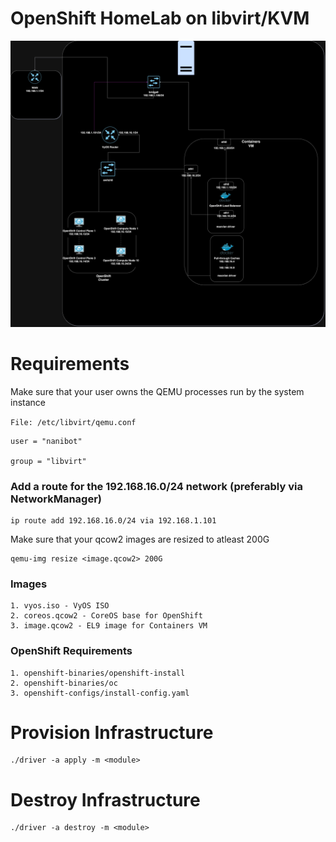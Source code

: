 # OpenShift HomeLab on libvirt/KVM

![HomeLab](homelab.png)

# Requirements
Make sure that your user owns the QEMU processes run by the system instance

``` File: /etc/libvirt/qemu.conf ```
```
user = "nanibot"

group = "libvirt"
```

### Add a route for the 192.168.16.0/24 network (preferably via NetworkManager)
```
ip route add 192.168.16.0/24 via 192.168.1.101
```

Make sure that your qcow2 images are resized to atleast 200G

```
qemu-img resize <image.qcow2> 200G
```

### Images
```
1. vyos.iso - VyOS ISO
2. coreos.qcow2 - CoreOS base for OpenShift
3. image.qcow2 - EL9 image for Containers VM
```

### OpenShift Requirements
```
1. openshift-binaries/openshift-install
2. openshift-binaries/oc
3. openshift-configs/install-config.yaml
```

# Provision Infrastructure
```
./driver -a apply -m <module>
```

# Destroy Infrastructure
```
./driver -a destroy -m <module>
```
